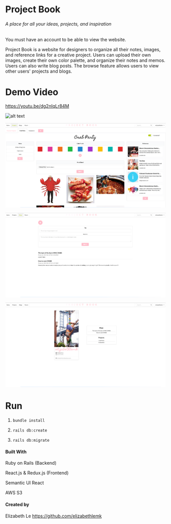 # Project Book

###### A place for all your ideas, projects, and inspiration

You must have an account to be able to view the website.

Project Book is a website for designers to organize all their notes, images, and reference links for a creative project. 
Users can upload their own images, create their own color palette, and organize their notes and memos.
Users can also write blog posts.
The browse feature allows users to view other users' projects and blogs.


Demo Video
======

https://youtu.be/dg2nIqLr84M


 ![alt text](https://gph.is/g/ZrlYPyE)

![alt text](https://github.com/elizabethlemk/project-book-front/blob/master/public/Screen%20Shot%202019-04-10%20at%203.13.28%20PM.png?raw=true)
 
 ![alt text](https://github.com/elizabethlemk/project-book-front/blob/master/public/Screen%20Shot%202019-04-10%20at%203.14.38%20PM.png?raw=true)
 
 
  ![alt text](https://github.com/elizabethlemk/project-book-front/blob/master/public/Screen%20Shot%202019-04-10%20at%203.14.53%20PM.png?raw=true)

Run
======

1. ```bundle install```


2. ```rails db:create ```

3. ```rails db:migrate```


#### Built With 
Ruby on Rails (Backend)

React.js & Redux.js (Frontend)

Semantic UI React

AWS S3 

#### Created by 
Elizabeth Le
https://github.com/elizabethlemk
